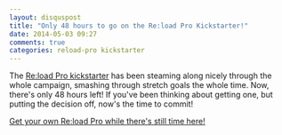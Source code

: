 ```yaml
---
layout: disquspost
title: "Only 48 hours to go on the Re:load Pro Kickstarter!"
date: 2014-05-03 09:27
comments: true
categories: reload-pro kickstarter
---
```


The [Re:load Pro kickstarter](https://www.kickstarter.com/projects/nickjohnson/re-load-pro-a-dc-active-load) has been steaming along nicely through the whole campaign, smashing through stretch goals the whole time. Now, there's only 48 hours left! If you've been thinking about getting one, but putting the decision off, now's the time to commit!

[Get your own Re:load Pro while there's still time here!](https://www.kickstarter.com/projects/nickjohnson/re-load-pro-a-dc-active-load)
